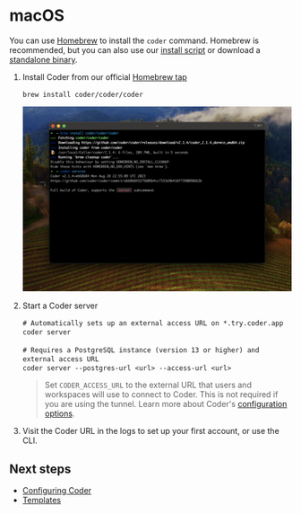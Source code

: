 # macOS

You can use [Homebrew](https://brew.sh) to install the `coder` command.
Homebrew is recommended, but you can also use our [install script](./install.sh.md)
or download a [standalone binary](./binary.md).

1. Install Coder from our official [Homebrew tap](https://github.com/coder/homebrew-coder)

   ```console
   brew install coder/coder/coder
   ```

   ![Homebrew output from installing Coder](../images/install/homebrew.png)

2. Start a Coder server

   ```console
   # Automatically sets up an external access URL on *.try.coder.app
   coder server

   # Requires a PostgreSQL instance (version 13 or higher) and external access URL
   coder server --postgres-url <url> --access-url <url>
   ```

   > Set `CODER_ACCESS_URL` to the external URL that users and workspaces will
   > use to connect to Coder. This is not required if you are using the tunnel.
   > Learn more about Coder's [configuration options](../admin/configure.md).

3. Visit the Coder URL in the logs to set up your first account, or use the CLI.

## Next steps

- [Configuring Coder](../admin/configure.md)
- [Templates](../templates/index.md)
